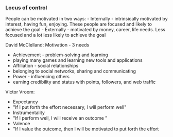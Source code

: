 <h3>Locus of control</h3>
People can be motivated in two ways:
- Internally - intrinsically motivated by interest, having fun, enjoying. These people are focused and likely to achieve the goal
- Externally - motivated by money, career, life needs. Less focused and a lot less likely to achieve the goal

David McClelland: Motivation - 3 needs
- Achievement - problem-solving and learning 
 - playing many games and learning new tools and applications
- Affiliation - social relationships 
 - belonging to social networks, sharing and communicating 
- Power - influencing others
 - earning credibility and status with points, followers, and web traffic

Victor Vroom: 
- Expectancy 
 - "If I put forth the effort necessary, I will perform well"
- Instrumentality
 - "If I perform well, I will receive an outcome "
- Valence
 - "If I value the outcome, then I will be motivated to put forth the effort